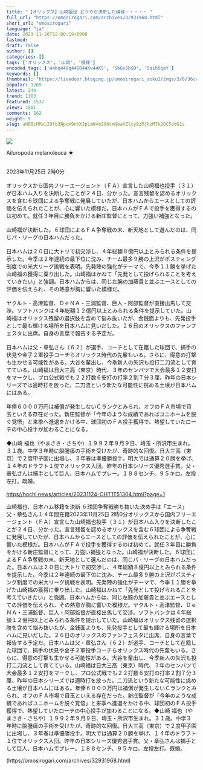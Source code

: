 ```yaml
---
title: "【オリックス】山崎福也 どうやら決断した模様・・・・・ "
full_url: "https://omosirogari.com/archives/32931968.html"
short_url: "omosirogari"
language: "ja"
date: 2023-11-26T12:00:19+0900
lastmod: 
draft: false
author: []
categories: []
tags: ['オリックス', '山崎', '模様']
encoded_tags: ['44Kq44Oq44OD44Kv44K5', '5bGx5bSO', '5qih5qeY']
keywords: []
thumbnail: "https://livedoor.blogimg.jp/omosirogari_soku1/imgs/3/6/36cedf1f.jpg"
popular: 1769
latest: 244
trend: 1103
featured: 1537
views: 1881
comments: 162
weight: 9
slug: aHR0cHMvL29tb3Npcm9nYXJpLmNvbS9hcmNoaXZlcy8zMjkzMTk2OC5odG1s
---
```


![](https://livedoor.blogimg.jp/omosirogari_soku1/imgs/3/6/36cedf1f.jpg)

<div><p>Ailuropoda melanoleuca ★ </p><br> 2023年11月25日 2時0分 <br> <br> オリックスから国内フリーエージェント（ＦＡ）宣言した山崎福也投手（３１）が日本ハム入りを決断したことが２４日、分かった。宣言残留を認めるオリックスを含む６球団による争奪戦に発展していたが、日本ハムからエースとしての評価を伝えられたことが、心に響いた模様だ。日本ハムがＦＡで投手を獲得するのは初めて。就任３年目に勝負をかける新庄監督にとって、力強い補強となった。 <br> <br> 山崎福が決断した。６球団によるＦＡ争奪戦の末、新天地として選んだのは、同じパ・リーグの日本ハムだった。 <br> <br> 日本ハムは２０日に大トリで初交渉し、４年総額８億円以上とみられる条件を提示した。今季は２年連続の最下位に沈み、チーム最多９勝の上沢がポスティング制度での米大リーグ挑戦を表明。先発陣の強化がテーマで、今季１１勝を挙げた山崎福の獲得に乗り出した。山崎福はかねて「先発として投げられることを考えていきたい」と強調。日本ハムからは、同じ左腕の加藤貴と並ぶエースとしての評価を伝えられ、その熱意が胸に響いた模様だ。 <br> <br> ヤクルト・高津監督、ＤｅＮＡ・三浦監督、巨人・阿部監督が直接出馬して交渉。ソフトバンクは４年総額１２億円以上とみられる条件を提示していた。山崎福はオリックス残留の選択肢を含めて悩み抜いたが、金銭面よりも、先発投手として最も輝ける場所を日本ハムに見いだした。２６日のオリックスのファンフェスタに出席。自身の言葉で報告する予定だ。 <br> <br> 日本ハムは父・章弘さん（６２）が選手、コーチとして在籍した球団で、捕手の伏見や金子２軍投手コーチらオリックス時代の先輩もいる。さらに、得意の打撃も生かせる可能性がある。大谷を輩出し、今季新人の矢沢も投打二刀流として育てている。山崎福は日大三高（東京）時代、３年のセンバツで大会最多１２安打をマークし、プロ公式戦でも２２打数６安打の打率２割７分３厘、昨年の日本シリーズでは適時打を放った。二刀流という新たな可能性に挑める土壌が日本ハムにはある。 <br> <br> 年俸６０００万円は補償が発生しないＣランクとみられ、オフのＦＡ市場で目玉といえる存在だった。新庄監督が「今年のような成績であればユニホームを脱ぐ覚悟」と来季へ進退をかける中、球団初のＦＡ投手獲得で、熱望していたローテの中心投手が加わることになる。 <br> <br> ◆山崎 福也（やまさき・さちや）１９９２年９月９日、埼玉・所沢市生まれ。３１歳。中学３年時に脳腫瘍の手術を受けたが、奇跡的な回復。日大三高（東京）で２度甲子園に出場し、３年春は準優勝投手。明大では通算２０勝を挙げ、１４年のドラフト１位でオリックス入団。昨年の日本シリーズ優秀選手賞。父・章弘さんは捕手として巨人、日本ハムでプレー。１８８センチ、９５キロ。左投左打。既婚。 <br> <br> <a target='_blank' href='https//hochi.news/articles/20231124-OHT1T51304.html?page=1'>https//hochi.news/articles/20231124-OHT1T51304.html?page=1</a> <p>山崎福也、日本ハム移籍を決断 ６球団争奪戦勝ち抜いた決め手は「エース」 父・章弘さん１４年間在籍2023年11月25日 2時0分オリックスから国内フリーエージェント（ＦＡ）宣言した山崎福也投手（３１）が日本ハム入りを決断したことが２４日、分かった。宣言残留を認めるオリックスを含む６球団による争奪戦に発展していたが、日本ハムからエースとしての評価を伝えられたことが、心に響いた模様だ。日本ハムがＦＡで投手を獲得するのは初めて。就任３年目に勝負をかける新庄監督にとって、力強い補強となった。山崎福が決断した。６球団によるＦＡ争奪戦の末、新天地として選んだのは、同じパ・リーグの日本ハムだった。日本ハムは２０日に大トリで初交渉し、４年総額８億円以上とみられる条件を提示した。今季は２年連続の最下位に沈み、チーム最多９勝の上沢がポスティング制度での米大リーグ挑戦を表明。先発陣の強化がテーマで、今季１１勝を挙げた山崎福の獲得に乗り出した。山崎福はかねて「先発として投げられることを考えていきたい」と強調。日本ハムからは、同じ左腕の加藤貴と並ぶエースとしての評価を伝えられ、その熱意が胸に響いた模様だ。ヤクルト・高津監督、ＤｅＮＡ・三浦監督、巨人・阿部監督が直接出馬して交渉。ソフトバンクは４年総額１２億円以上とみられる条件を提示していた。山崎福はオリックス残留の選択肢を含めて悩み抜いたが、金銭面よりも、先発投手として最も輝ける場所を日本ハムに見いだした。２６日のオリックスのファンフェスタに出席。自身の言葉で報告する予定だ。日本ハムは父・章弘さん（６２）が選手、コーチとして在籍した球団で、捕手の伏見や金子２軍投手コーチらオリックス時代の先輩もいる。さらに、得意の打撃も生かせる可能性がある。大谷を輩出し、今季新人の矢沢も投打二刀流として育てている。山崎福は日大三高（東京）時代、３年のセンバツで大会最多１２安打をマークし、プロ公式戦でも２２打数６安打の打率２割７分３厘、昨年の日本シリーズでは適時打を放った。二刀流という新たな可能性に挑める土壌が日本ハムにはある。年俸６０００万円は補償が発生しないＣランクとみられ、オフのＦＡ市場で目玉といえる存在だった。新庄監督が「今年のような成績であればユニホームを脱ぐ覚悟」と来季へ進退をかける中、球団初のＦＡ投手獲得で、熱望していたローテの中心投手が加わることになる。◆山崎 福也（やまさき・さちや）１９９２年９月９日、埼玉・所沢市生まれ。３１歳。中学３年時に脳腫瘍の手術を受けたが、奇跡的な回復。日大三高（東京）で２度甲子園に出場し、３年春は準優勝投手。明大では通算２０勝を挙げ、１４年のドラフト１位でオリックス入団。昨年の日本シリーズ優秀選手賞。父・章弘さんは捕手として巨人、日本ハムでプレー。１８８センチ、９５キロ。左投左打。既婚。</p></div>

(https//omosirogari.com/archives/32931968.html)
